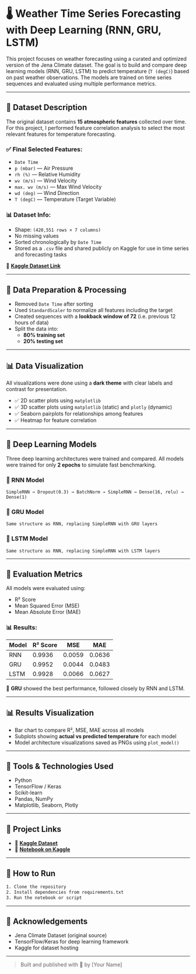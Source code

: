 
# 🌡️ Weather Time Series Forecasting with Deep Learning (RNN, GRU, LSTM)

This project focuses on weather forecasting using a curated and optimized version of the Jena Climate dataset. The goal is to build and compare deep learning models (RNN, GRU, LSTM) to predict temperature (`T (degC)`) based on past weather observations. The models are trained on time series sequences and evaluated using multiple performance metrics.

---

## 📁 Dataset Description

The original dataset contains **15 atmospheric features** collected over time. For this project, I performed feature correlation analysis to select the most relevant features for temperature forecasting.

### ✅ Final Selected Features:
- `Date Time`
- `p (mbar)` — Air Pressure
- `rh (%)` — Relative Humidity
- `wv (m/s)` — Wind Velocity
- `max. wv (m/s)` — Max Wind Velocity
- `wd (deg)` — Wind Direction
- `T (degC)` — Temperature (Target Variable)

### 📊 Dataset Info:
- Shape: `(420,551 rows × 7 columns)`
- No missing values
- Sorted chronologically by `Date Time`
- Stored as a `.csv` file and shared publicly on Kaggle for use in time series and forecasting tasks

🔗 **[Kaggle Dataset Link](https://your-kaggle-dataset-link)**

---

## 🧪 Data Preparation & Processing

- Removed `Date Time` after sorting
- Used `StandardScaler` to normalize all features including the target
- Created sequences with a **lookback window of 72** (i.e. previous 12 hours of data)
- Split the data into:
  - **80% training set**
  - **20% testing set**

---

## 📊 Data Visualization

All visualizations were done using a **dark theme** with clear labels and contrast for presentation.

- ✅ 2D scatter plots using `matplotlib`
- ✅ 3D scatter plots using `matplotlib` (static) and `plotly` (dynamic)
- ✅ Seaborn pairplots for relationships among features
- ✅ Heatmap for feature correlation

---

## 🤖 Deep Learning Models

Three deep learning architectures were trained and compared. All models were trained for only **2 epochs** to simulate fast benchmarking.

### 🔹 RNN Model
```text
SimpleRNN → Dropout(0.3) → BatchNorm → SimpleRNN → Dense(16, relu) → Dense(1)
```

### 🔹 GRU Model
```text
Same structure as RNN, replacing SimpleRNN with GRU layers
```

### 🔹 LSTM Model
```text
Same structure as RNN, replacing SimpleRNN with LSTM layers
```

---

## 🧮 Evaluation Metrics

All models were evaluated using:
- R² Score
- Mean Squared Error (MSE)
- Mean Absolute Error (MAE)

### 📊 Results:

| Model | R² Score | MSE     | MAE     |
|-------|----------|---------|---------|
| RNN   | 0.9936   | 0.0059  | 0.0636  |
| GRU   | 0.9952   | 0.0044  | 0.0483  |
| LSTM  | 0.9928   | 0.0066  | 0.0627  |

📌 **GRU** showed the best performance, followed closely by RNN and LSTM.

---

## 📊 Results Visualization

- Bar chart to compare R², MSE, MAE across all models
- Subplots showing **actual vs predicted temperature** for each model
- Model architecture visualizations saved as PNGs using `plot_model()`

---

## 🧰 Tools & Technologies Used

- Python
- TensorFlow / Keras
- Scikit-learn
- Pandas, NumPy
- Matplotlib, Seaborn, Plotly

---

## 📎 Project Links

- 📂 **[Kaggle Dataset](https://your-kaggle-dataset-link)**
- 📓 **[Notebook on Kaggle](http://your-kaggle-notebook-link)**

---

## 🚀 How to Run

```bash
1. Clone the repository
2. Install dependencies from requirements.txt
3. Run the notebook or script
```

---

## 🙌 Acknowledgements

- Jena Climate Dataset (original source)
- TensorFlow/Keras for deep learning framework
- Kaggle for dataset hosting

---

> Built and published with 💙 by [Your Name]
